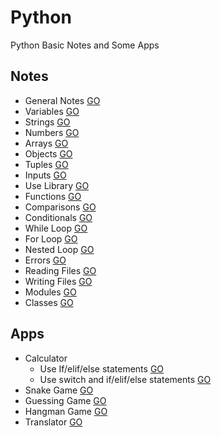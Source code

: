 # Python
Python Basic Notes and Some Apps

## Notes
  * General Notes [GO](https://github.com/HopeMashal/Python/blob/master/Notes/General_Notes.py)
  * Variables [GO](https://github.com/HopeMashal/Python/blob/master/Notes/Variables.py)
  * Strings [GO](https://github.com/HopeMashal/Python/blob/master/Notes/Strings.py)
  * Numbers [GO](https://github.com/HopeMashal/Python/blob/master/Notes/Numbers.py)
  * Arrays [GO](https://github.com/HopeMashal/Python/blob/master/Notes/Arrays.py)
  * Objects [GO](https://github.com/HopeMashal/Python/blob/master/Notes/Objects.py)
  * Tuples [GO](https://github.com/HopeMashal/Python/blob/master/Notes/Tuples.py)
  * Inputs [GO](https://github.com/HopeMashal/Python/blob/master/Notes/Input.py)
  * Use Library [GO](https://github.com/HopeMashal/Python/blob/master/Notes/Use_Library.py)
  * Functions [GO](https://github.com/HopeMashal/Python/blob/master/Notes/Functions.py)
  * Comparisons [GO](https://github.com/HopeMashal/Python/blob/master/Notes/Comparisons.py)
  * Conditionals [GO](https://github.com/HopeMashal/Python/blob/master/Notes/Conditionals.py)
  * While Loop [GO](https://github.com/HopeMashal/Python/blob/master/Notes/While_Loop.py)
  * For Loop [GO](https://github.com/HopeMashal/Python/blob/master/Notes/For_Loop.py)
  * Nested Loop [GO](https://github.com/HopeMashal/Python/blob/master/Notes/Nested_Loop.py)
  * Errors [GO](https://github.com/HopeMashal/Python/blob/master/Notes/Errors.py)
  * Reading Files [GO](https://github.com/HopeMashal/Python/blob/master/Notes/Reading_Files.py)
  * Writing Files [GO](https://github.com/HopeMashal/Python/blob/master/Notes/Writing_Files.py)
  * Modules [GO](https://github.com/HopeMashal/Python/blob/master/Notes/Modules.py)
  * Classes [GO](https://github.com/HopeMashal/Python/blob/master/Notes/Classes.py)

## Apps
  * Calculator 
    * Use If/elif/else statements [GO](https://github.com/HopeMashal/Python/blob/master/Apps/easy_calculator.py)
    * Use switch and if/elif/else statements [GO](https://github.com/HopeMashal/Python/blob/master/Apps/calculator.py)
  * Snake Game [GO](https://github.com/HopeMashal/Python/blob/master/Apps/Snake_Game.py)
  * Guessing Game [GO](https://github.com/HopeMashal/Python/blob/master/Apps/Guessing_Game.py)
  * Hangman Game [GO](https://github.com/HopeMashal/Python/blob/master/Apps/Hangman_Game.py)
  * Translator [GO](https://github.com/HopeMashal/Python/blob/master/Apps/Translator.py)